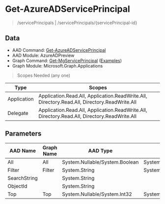 # Get-AzureADServicePrincipal

> /servicePrincipals | /servicePrincipals/{servicePrincipal-id}

## Data

+ AAD Command: [Get-AzureADServicePrincipal](https://docs.microsoft.com/en-us/powershell/module/AzureADPreview/Get-AzureADServicePrincipal)
+ AAD Module: AzureADPreview
+ Graph Command: [Get-MgServicePrincipal](https://docs.microsoft.com/en-us/powershell/module/Microsoft.Graph.Applications/Get-MgServicePrincipal) ([Examples](https://github.com/orgs/msgraph/discussions?discussions_q=Get-MgServicePrincipal))
+ Graph Module: Microsoft.Graph.Applications

> Scopes Needed (any one)

|Type|Scopes|
|---|---|
|Application|Application.Read.All, Application.ReadWrite.All, Directory.Read.All, Directory.ReadWrite.All|
|Delegate|Application.Read.All, Application.ReadWrite.All, Directory.Read.All, Directory.ReadWrite.All|

## Parameters

|AAD Name|Graph Name|AAD Type|Graph Type|Infos|
|---|---|---|---|---|
|All|All|System.Nullable/System.Boolean|System.Management.Automation.SwitchParameter||
|Filter|Filter|System.String|System.String||
|SearchString||System.String|||
|ObjectId||System.String|||
|Top|Top|System.Nullable/System.Int32|System.Int32||

